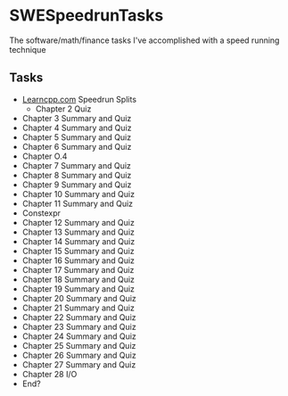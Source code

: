 # SWESpeedrunTasks
The software/math/finance tasks I've accomplished with a speed running technique

## Tasks

- [Learncpp.com](https://www.learncpp.com/) Speedrun Splits
    - Chapter 2 Quiz
- Chapter 3 Summary and Quiz
- Chapter 4 Summary and Quiz
- Chapter 5 Summary and Quiz
- Chapter 6 Summary and Quiz
- Chapter O.4 
- Chapter 7 Summary and Quiz
- Chapter 8 Summary and Quiz
- Chapter 9 Summary and Quiz
- Chapter 10 Summary and Quiz
- Chapter 11 Summary and Quiz
- Constexpr
- Chapter 12 Summary and Quiz
- Chapter 13 Summary and Quiz
- Chapter 14 Summary and Quiz
- Chapter 15 Summary and Quiz
- Chapter 16 Summary and Quiz
- Chapter 17 Summary and Quiz
- Chapter 18 Summary and Quiz
- Chapter 19 Summary and Quiz
- Chapter 20 Summary and Quiz
- Chapter 21 Summary and Quiz
- Chapter 22 Summary and Quiz
- Chapter 23 Summary and Quiz
- Chapter 24 Summary and Quiz
- Chapter 25 Summary and Quiz
- Chapter 26 Summary and Quiz
- Chapter 27 Summary and Quiz
- Chapter 28 I/O
- End?
